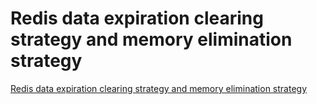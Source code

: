 # Redis data expiration clearing strategy and memory elimination strategy
[Redis data expiration clearing strategy and memory elimination strategy](https://aiwithcloud.com/2022/09/19/redis_data_expiration_clearing_strategy_and_memory_elimination_strategy/)